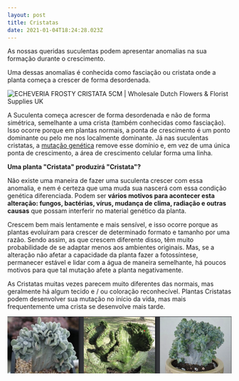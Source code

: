 ```yaml
---
layout: post
title: Cristatas
date: 2021-01-04T18:24:28.023Z
---
```

As nossas queridas suculentas podem apresentar anomalias na sua formação durante o crescimento.

Uma dessas anomalias é conhecida como fasciação ou cristata onde a planta começa a crescer de forma desordenada.

![ECHEVERIA FROSTY CRISTATA 5CM | Wholesale Dutch Flowers & Florist Supplies  UK](https://www.trianglenursery.co.uk/pictures/products/medium/ECHEVERIA-FROSTY-CRISTATA-5CM.jpg)

A Suculenta começa acrescer de forma desordenada e não de forma simétrica, semelhante a uma crista (também conhecidas como fasciação). Isso ocorre porque em plantas normais, a ponta de crescimento é um ponto dominante ou pelo me nos localmente dominante. Já nas suculentas cristatas, a [mutação genética](https://www.biologianet.com/genetica/mutacao.htm#:~:text=Ela%20pode%20ocorrer%20tanto%20em,onde%20ocorrem%20e%20efeitos%20causados.) remove esse domínio e, em vez de uma única ponta de crescimento, a área de crescimento celular forma uma linha. 

**Uma planta "Cristata" produzirá "Cristata"?**

Não existe uma maneira de fazer uma suculenta crescer com essa anomalia, e nem é certeza que uma muda sua nascerá com essa condição genética diferenciada. Podem ser **vários motivos para acontecer esta alteração: fungos, bactérias, vírus, mudança de clima, radiação e outras causas** que possam interferir no material genético da planta.

Crescem bem mais lentamente e mais sensível, e isso ocorre porque as plantas evoluíram para crescer de determinado formato e tamanho por uma razão. Sendo assim, as que crescem diferente disso, têm muito probabilidade de se adaptar menos aos ambientes originais. Mas, se a alteração não afetar a capacidade da planta fazer a fotossíntese, permanecer estável e lidar com a água de maneira semelhante, há poucos motivos para que tal mutação afete a planta negativamente.

As Cristatas muitas vezes parecem muito diferentes das normais, mas geralmente há algum tecido e / ou coloração reconhecível. Plantas Cristatas podem desenvolver sua mutação no início da vida, mas mais frequentemente uma crista se desenvolve mais tarde.

![](/assets/img/posts/3imagens.png "Exemplo de cristatas")